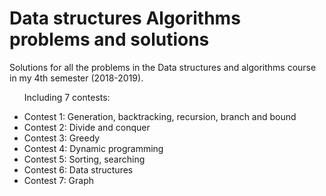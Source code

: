 # Data structures Algorithms problems and solutions
<p>Solutions for all the problems in the Data structures and algorithms course in my 4th semester (2018-2019).</p>
<ul> 
  <p>Including 7 contests:</p>
  <li> Contest 1: Generation, backtracking, recursion, branch and bound </li>
  <li> Contest 2: Divide and conquer </li>
  <li> Contest 3: Greedy </li>
  <li> Contest 4: Dynamic programming </li>
  <li> Contest 5: Sorting, searching </li>
  <li> Contest 6: Data structures </li>
  <li> Contest 7: Graph </li>
</ul>
